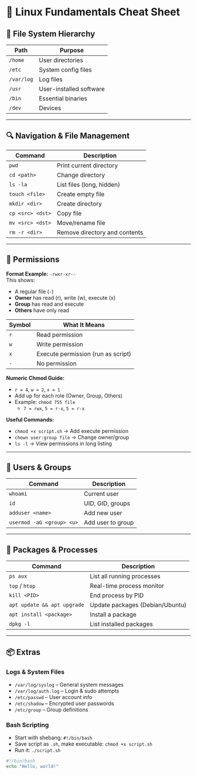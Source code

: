 # 🐧 Linux Fundamentals Cheat Sheet

## 📁 File System Hierarchy

| Path       | Purpose                 |
| ---------- | ----------------------- |
| `/home`    | User directories        |
| `/etc`     | System config files     |
| `/var/log` | Log files               |
| `/usr`     | User-installed software |
| `/bin`     | Essential binaries      |
| `/dev`     | Devices                 |

---

## 🔍 Navigation & File Management

| Command          | Description                   |
| ---------------- | ----------------------------- |
| `pwd`            | Print current directory       |
| `cd <path>`      | Change directory              |
| `ls -la`         | List files (long, hidden)     |
| `touch <file>`   | Create empty file             |
| `mkdir <dir>`    | Create directory              |
| `cp <src> <dst>` | Copy file                     |
| `mv <src> <dst>` | Move/rename file              |
| `rm -r <dir>`    | Remove directory and contents |

---

## 🔐 Permissions

**Format Example:** `-rwxr-xr--`  
This shows:

- A regular file (`-`)
- **Owner** has read (r), write (w), execute (x)
- **Group** has read and execute
- **Others** have only read

| Symbol | What It Means                      |
| ------ | ---------------------------------- |
| `r`    | Read permission                    |
| `w`    | Write permission                   |
| `x`    | Execute permission (run as script) |
| `-`    | No permission                      |

**Numeric Chmod Guide:**

- `r = 4`, `w = 2`, `x = 1`
- Add up for each role (Owner, Group, Others)
- Example: `chmod 755 file`
  - `7 = rwx`, `5 = r-x`, `5 = r-x`

**Useful Commands:**

- `chmod +x script.sh` → Add execute permission
- `chown user:group file` → Change owner/group
- `ls -l` → View permissions in long listing

---

## 👥 Users & Groups

| Command                   | Description       |
| ------------------------- | ----------------- |
| `whoami`                  | Current user      |
| `id`                      | UID, GID, groups  |
| `adduser <name>`          | Add new user      |
| `usermod -aG <group> <u>` | Add user to group |

---

## 🔧 Packages & Processes

| Command                     | Description                     |
| --------------------------- | ------------------------------- |
| `ps aux`                    | List all running processes      |
| `top` / `htop`              | Real-time process monitor       |
| `kill <PID>`                | End process by PID              |
| `apt update && apt upgrade` | Update packages (Debian/Ubuntu) |
| `apt install <package>`     | Install a package               |
| `dpkg -l`                   | List installed packages         |

---

## 📦 Extras

### Logs & System Files

- `/var/log/syslog` – General system messages
- `/var/log/auth.log` – Login & sudo attempts
- `/etc/passwd` – User account info
- `/etc/shadow` – Encrypted user passwords
- `/etc/group` – Group definitions

### Bash Scripting

- Start with shebang: `#!/bin/bash`
- Save script as `.sh`, make executable: `chmod +x script.sh`
- Run it: `./script.sh`

```bash
#!/bin/bash
echo "Hello, world!"
```
